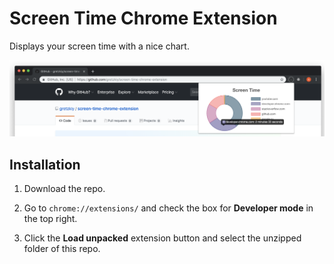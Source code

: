 # Screen Time Chrome Extension

Displays your screen time with a nice chart.

![Extension example](/files/screen_time_example.png)

## Installation

1. Download the repo.

1. Go to ```chrome://extensions/``` and check the box for **Developer mode** in the top right.

1. Click the **Load unpacked** extension button and select the unzipped folder of this repo.
